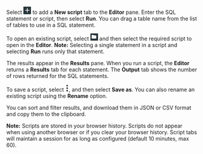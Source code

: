
Select ![../Images/editor-add-sql-script.jpg](../Images/editor-add-sql-script.jpg) to add a **New script** tab to the **Editor** pane. Enter the SQL statement or script, then select **Run**. You can drag a table name from the list of tables to use in a SQL statement.

To open an existing script, select ![../Images/editor-sql-scripts-folder.jpg](../Images/editor-sql-scripts-folder.jpg) and then select the required script to open in the **Editor**.
**Note:** Selecting a single statement in a script and selecting **Run** runs only that statement.

The results appear in the **Results** pane. When you run a script, the **Editor** returns a **Results** tab for each statement. The **Output** tab shows the number of rows returned for the SQL statements.

To save a script, select ![../Images/MoreOptions.png](../Images/MoreOptions.png), and then select **Save as**. You can also rename an existing script using the **Rename** option.

You can sort and filter results, and download them in JSON or CSV format and copy them to the clipboard.

**Note:** Scripts are stored in your browser history. Scripts do not appear when using another browser or if you clear your browser history. Script tabs will maintain a session for as long as configured (default 10 minutes, max 60).

